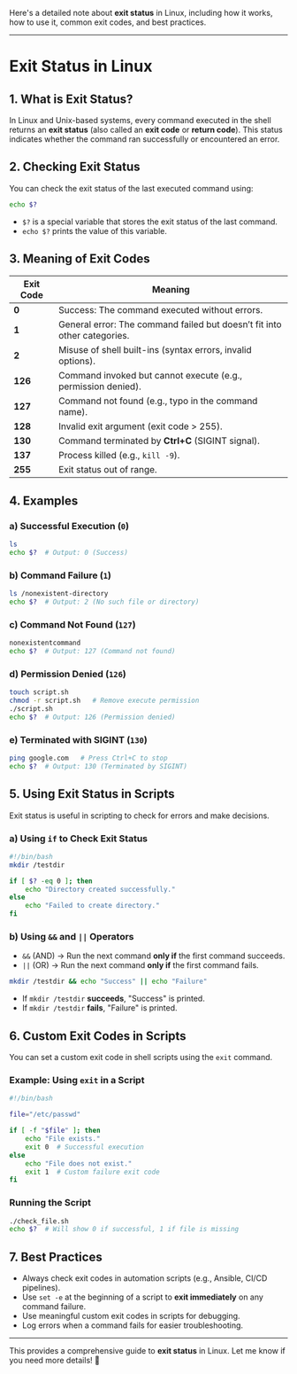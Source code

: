 Here's a detailed note about **exit status** in Linux, including how it works, how to use it, common exit codes, and best practices.  

---

# **Exit Status in Linux**  

## **1. What is Exit Status?**  
In Linux and Unix-based systems, every command executed in the shell returns an **exit status** (also called an **exit code** or **return code**). This status indicates whether the command ran successfully or encountered an error.  

## **2. Checking Exit Status**  
You can check the exit status of the last executed command using:  

```bash
echo $?
```
- `$?` is a special variable that stores the exit status of the last command.  
- `echo $?` prints the value of this variable.  

## **3. Meaning of Exit Codes**  

| Exit Code | Meaning |
|-----------|---------|
| **0** | Success: The command executed without errors. |
| **1** | General error: The command failed but doesn’t fit into other categories. |
| **2** | Misuse of shell built-ins (syntax errors, invalid options). |
| **126** | Command invoked but cannot execute (e.g., permission denied). |
| **127** | Command not found (e.g., typo in the command name). |
| **128** | Invalid exit argument (exit code > 255). |
| **130** | Command terminated by **Ctrl+C** (SIGINT signal). |
| **137** | Process killed (e.g., `kill -9`). |
| **255** | Exit status out of range. |

## **4. Examples**  

### **a) Successful Execution (`0`)**  
```bash
ls
echo $?  # Output: 0 (Success)
```

### **b) Command Failure (`1`)**  
```bash
ls /nonexistent-directory
echo $?  # Output: 2 (No such file or directory)
```

### **c) Command Not Found (`127`)**  
```bash
nonexistentcommand
echo $?  # Output: 127 (Command not found)
```

### **d) Permission Denied (`126`)**  
```bash
touch script.sh
chmod -r script.sh   # Remove execute permission
./script.sh
echo $?  # Output: 126 (Permission denied)
```

### **e) Terminated with SIGINT (`130`)**  
```bash
ping google.com   # Press Ctrl+C to stop
echo $?  # Output: 130 (Terminated by SIGINT)
```

## **5. Using Exit Status in Scripts**  
Exit status is useful in scripting to check for errors and make decisions.

### **a) Using `if` to Check Exit Status**  
```bash
#!/bin/bash
mkdir /testdir

if [ $? -eq 0 ]; then
    echo "Directory created successfully."
else
    echo "Failed to create directory."
fi
```

### **b) Using `&&` and `||` Operators**
- `&&` (AND) → Run the next command **only if** the first command succeeds.
- `||` (OR) → Run the next command **only if** the first command fails.

```bash
mkdir /testdir && echo "Success" || echo "Failure"
```
- If `mkdir /testdir` **succeeds**, "Success" is printed.
- If `mkdir /testdir` **fails**, "Failure" is printed.

## **6. Custom Exit Codes in Scripts**  
You can set a custom exit code in shell scripts using the `exit` command.

### **Example: Using `exit` in a Script**
```bash
#!/bin/bash

file="/etc/passwd"

if [ -f "$file" ]; then
    echo "File exists."
    exit 0  # Successful execution
else
    echo "File does not exist."
    exit 1  # Custom failure exit code
fi
```

### **Running the Script**
```bash
./check_file.sh
echo $?  # Will show 0 if successful, 1 if file is missing
```

## **7. Best Practices**
- Always check exit codes in automation scripts (e.g., Ansible, CI/CD pipelines).
- Use `set -e` at the beginning of a script to **exit immediately** on any command failure.
- Use meaningful custom exit codes in scripts for debugging.
- Log errors when a command fails for easier troubleshooting.

---

This provides a comprehensive guide to **exit status** in Linux. Let me know if you need more details! 🚀
